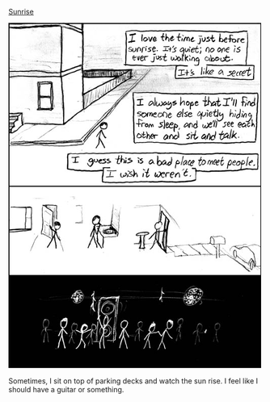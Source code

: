 [Sunrise](https://xkcd.com/92)

![Sunrise](./random_comic.png)

Sometimes, I sit on top of parking decks and watch the sun rise.  I feel like I should have a guitar or something.

